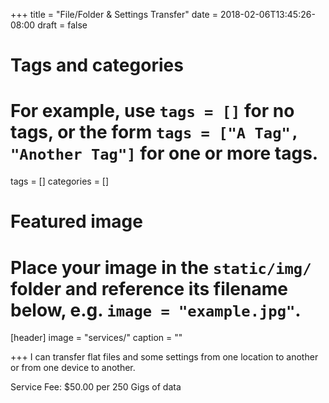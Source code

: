 +++
title = "File/Folder & Settings Transfer"
date = 2018-02-06T13:45:26-08:00
draft = false

# Tags and categories
# For example, use `tags = []` for no tags, or the form `tags = ["A Tag", "Another Tag"]` for one or more tags.
tags = []
categories = []

# Featured image
# Place your image in the `static/img/` folder and reference its filename below, e.g. `image = "example.jpg"`.
[header]
image = "services/"
caption = ""

+++
I can transfer flat files and some settings from one location to another or from one device to another.

Service Fee: $50.00 per 250 Gigs of data